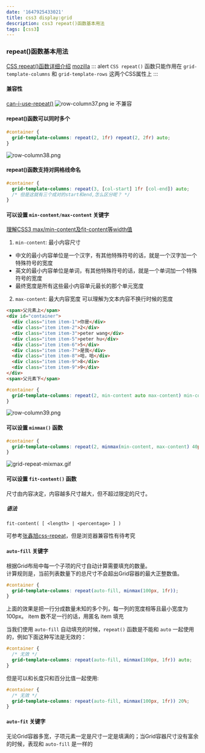 ```yaml
---
date: '1647925433021'
title: css3 display:grid
description: css3 repeat()函数基本用法
tags: [css3]
---
```

### repeat()函数基本用法
[CSS repeat()函数详细介绍](https://www.zhangxinxu.com/wordpress/2019/12/css-repeat/)
[mozilla](https://developer.mozilla.org/zh-CN/docs/Web/CSS/repeat)
::: alert
`CSS repeat()` 函数只能作用在 `grid-template-columns` 和 `grid-template-rows` 这两个CSS属性上
:::
#### 兼容性
[can-i-use-repeat()](https://caniuse.com/?search=repeat())
![row-column37.png](~@assets/image/displayGrid/row-column37.png)
ie 不兼容

#### repeat()函数可以同时多个
```css
#container {
  grid-template-columns: repeat(2, 1fr) repeat(2, 2fr) auto;
}
```
![row-column38.png](~@assets/image/displayGrid/row-column38.png)

#### repeat()函数支持对网格线命名
```css
#container {
  grid-template-columns: repeat(3, [col-start] 1fr [col-end]) auto;
  /* 但是这就有三个成对的start和end,怎么区分呢？ */
}
```

#### 可以设置 `min-content/max-content` 关键字 
[理解CSS3 max/min-content及fit-content等width值](https://www.zhangxinxu.com/wordpress/2016/05/css3-width-max-contnet-min-content-fit-content/)
1. `min-content`: 最小内容尺寸
 - 中文的最小内容单位是一个汉字，有其他特殊符号的话，就是一个汉字加一个特殊符号的宽度
 - 英文的最小内容单位是单词，有其他特殊符号的话，就是一个单词加一个特殊符号的宽度
 - 最终宽度是所有这些最小内容单元最长的那个单元宽度
2. `max-content`: 最大内容宽度
可以理解为文本内容不换行时候的宽度
```html
<span>父元素上</span>
<div id="container">
  <div class="item item-1">你是</div>
  <div class="item item-2">2</div>
  <div class="item item-3">peter wang</div>
  <div class="item item-5">peter hu</div>
  <div class="item item-6">5</div>
  <div class="item item-7">是我</div>
  <div class="item item-8">哈，哈</div>
  <div class="item item-9">8</div>
  <div class="item item-9">9</div>
</div>
<span>父元素下</span>
```
```css
#container {
  grid-template-columns: repeat(2, min-content auto max-content) min-content;
}
```
![row-column39.png](~@assets/image/displayGrid/row-column39.png)

#### 可以设置 `minmax()` 函数
```css
#container {
  grid-template-columns: repeat(2, minmax(min-content, max-content) 40px) auto;
}
```
![grid-repeat-mixmax.gif](~@assets/image/displayGrid/grid-repeat-mixmax.gif)

#### 可以设置 `fit-content()` 函数
尺寸由内容决定，内容越多尺寸越大，但不超过限定的尺寸。  
##### 语法
```
fit-content( [ <length> | <percentage> ] )
```
可参考[张鑫旭css-repeat](https://www.zhangxinxu.com/wordpress/2019/12/css-repeat/)，但是浏览器兼容性有待考究

#### `auto-fill` 关键字
根据Grid布局中每一个子项的尺寸自动计算需要填充的数量。  
计算规则是，当前列表数量下的总尺寸不会超出Grid容器的最大正整数值。
```css
#container {
  grid-template-columns: repeat(auto-fill, minmax(100px, 1fr));
}
```
上面的效果是把一行分成数量未知的多个列，每一列的宽度相等且最小宽度为100px。
item 数不足一行的话，用匿名 item 填充

当我们使用 `auto-fill` 自动填充的时候，`repeat()` 函数是不能和 `auto` 一起使用的，例如下面这种写法是无效的：
```css
#container {
  /* 无效 */
  grid-template-columns: repeat(auto-fill, minmax(100px, 1fr)) auto;
}
```

但是可以和长度只和百分比值一起使用:
```css
#container {
  /* 无效 */
  grid-template-columns: repeat(auto-fill, minmax(100px, 1fr)) 20%;
}
```

#### `auto-fit` 关键字
无论Grid容器多宽，子项元素一定是尺寸一定是填满的；当Grid容器尺寸没有富余的时候，表现和 `auto-fill` 是一样的
